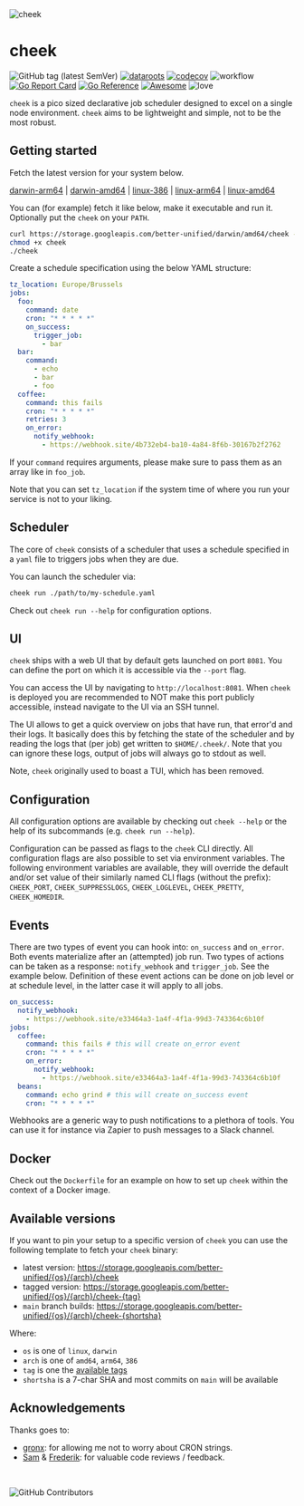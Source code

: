 <img src="https://storage.googleapis.com/cheek-scheduler/cheek-64.png" alt="cheek" />

# cheek

![GitHub tag (latest SemVer)](https://img.shields.io/github/v/tag/datarootsio/cheek?label=version)
[![dataroots](https://dataroots.io/maintained.svg)](https://dataroots.io/) [![codecov](https://codecov.io/gh/datarootsio/cheek/branch/main/graph/badge.svg?token=011KCCGPE6)](https://codecov.io/gh/datarootsio/cheek) 
![workflow](https://github.com/datarootsio/cheek/actions/workflows/ci.yml/badge.svg) 
[![Go Report Card](https://goreportcard.com/badge/github.com/datarootsio/cheek)](https://goreportcard.com/report/github.com/datarootsio/cheek) 
[![Go Reference](https://pkg.go.dev/badge/github.com/datarootsio/cheek.svg)](https://pkg.go.dev/github.com/datarootsio/cheek)
[![Awesome](https://cdn.rawgit.com/sindresorhus/awesome/d7305f38d29fed78fa85652e3a63e154dd8e8829/media/badge.svg)](https://github.com/avelino/awesome-go)
![love](https://img.shields.io/badge/made_with-%E2%9D%A4%EF%B8%8F-blue)

`cheek` is a pico sized declarative job scheduler designed to excel on a single node environment. `cheek` aims to be lightweight and simple, not to be the most robust.

## Getting started

Fetch the latest version for your system below.

[darwin-arm64](https://storage.googleapis.com/better-unified/darwin/arm64/cheek) |
[darwin-amd64](https://storage.googleapis.com/better-unified/darwin/amd64/cheek) |
[linux-386](https://storage.googleapis.com/better-unified/linux/386/cheek) |
[linux-arm64](https://storage.googleapis.com/better-unified/linux/arm64/cheek) |
[linux-amd64](https://storage.googleapis.com/better-unified/linux/amd64/cheek)

You can (for example) fetch it like below, make it executable and run it. Optionally put the `cheek` on your `PATH`.

```sh
curl https://storage.googleapis.com/better-unified/darwin/amd64/cheek -o cheek
chmod +x cheek
./cheek
```

Create a schedule specification using the below YAML structure:

```yaml
tz_location: Europe/Brussels
jobs:
  foo:
    command: date
    cron: "* * * * *"
    on_success:
      trigger_job:
        - bar
  bar:
    command:
      - echo
      - bar
      - foo
  coffee:
    command: this fails
    cron: "* * * * *"
    retries: 3
    on_error:
      notify_webhook:
        - https://webhook.site/4b732eb4-ba10-4a84-8f6b-30167b2f2762
```

If your `command` requires arguments, please make sure to pass them as an array like in `foo_job`.

Note that you can set `tz_location` if the system time of where you run your service is not to your liking.

## Scheduler

The core of `cheek` consists of a scheduler that uses a schedule specified in a `yaml` file to triggers jobs when they are due.

You can launch the scheduler via:

```sh
cheek run ./path/to/my-schedule.yaml
```

Check out `cheek run --help` for configuration options.

## UI

`cheek` ships with a web UI that by default gets launched on port `8081`. You can define the port on which it is accessible via the `--port` flag.

You can access the UI by navigating to `http://localhost:8081`. When `cheek` is deployed you are recommended to NOT make this port publicly accessible, instead navigate to the UI via an SSH tunnel.


The UI allows to get a quick overview on jobs that have run, that error'd and their logs. It basically does this by fetching the state of the scheduler and by reading the logs that (per job) get written to `$HOME/.cheek/`. Note that you can ignore these logs, output of jobs will always go to stdout as well.

Note, `cheek` originally used to boast a TUI, which has been removed.

## Configuration

All configuration options are available by checking out `cheek --help` or the help of its subcommands (e.g. `cheek run --help`).

Configuration can be passed as flags to the `cheek` CLI directly. All configuration flags are also possible to set via environment variables. The following environment variables are available, they will override the default and/or set value of their similarly named CLI flags (without the prefix): `CHEEK_PORT`, `CHEEK_SUPPRESSLOGS`, `CHEEK_LOGLEVEL`, `CHEEK_PRETTY`, `CHEEK_HOMEDIR`.

## Events

There are two types of event you can hook into: `on_success` and `on_error`. Both events materialize after an (attempted) job run. Two types of actions can be taken as a response: `notify_webhook` and `trigger_job`. See the example below. Definition of these event actions can be done on job level or at schedule level, in the latter case it will apply to all jobs.

```yaml
on_success:
  notify_webhook:
    - https://webhook.site/e33464a3-1a4f-4f1a-99d3-743364c6b10f
jobs:
  coffee:
    command: this fails # this will create on_error event
    cron: "* * * * *"
    on_error:
      notify_webhook:
        - https://webhook.site/e33464a3-1a4f-4f1a-99d3-743364c6b10f
  beans:
    command: echo grind # this will create on_success event
    cron: "* * * * *"
```

Webhooks are a generic way to push notifications to a plethora of tools. You can use it for instance via Zapier to push messages to a Slack channel.

## Docker

Check out the `Dockerfile` for an example on how to set up `cheek` within the context of a Docker image.

## Available versions

If you want to pin your setup to a specific version of `cheek` you can use the following template to fetch your `cheek` binary:

- latest version: https://storage.googleapis.com/better-unified/{os}/{arch}/cheek
- tagged version: https://storage.googleapis.com/better-unified/{os}/{arch}/cheek-{tag}
- `main` branch builds: https://storage.googleapis.com/better-unified/{os}/{arch}/cheek-{shortsha}

Where:
- `os` is one of `linux`, `darwin`
- `arch` is one of `amd64`, `arm64`, `386`
- `tag` is one the [available tags](https://github.com/datarootsio/cheek/tags)
- `shortsha` is a 7-char SHA and most commits on `main` will be available


## Acknowledgements

Thanks goes to:

- [gronx](https://github.com/adhocore/gronx): for allowing me not to worry about CRON strings.
- [Sam](https://github.com/sdebruyn) & [Frederik](https://github.com/frederikdesmedt): for valuable code reviews / feedback.

<br/>
 
![GitHub Contributors](https://contrib.rocks/image?repo=datarootsio/cheek)
